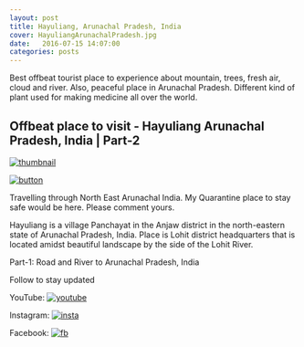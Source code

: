 ```yaml
---
layout: post
title: Hayuliang, Arunachal Pradesh, India
cover: HayuliangArunachalPradesh.jpg
date:   2016-07-15 14:07:00
categories: posts
---
```


Best offbeat tourist place to experience about mountain, trees, fresh air, cloud and river. Also, peaceful place in Arunachal Pradesh. Different kind of plant used for making medicine all over the world.
## Offbeat place to visit - Hayuliang Arunachal Pradesh, India | Part-2
[![thumbnail](https://heartstchr.github.io/tech-blog/assets/images/HayuliangArunachalPradesh.jpg )](https://youtu.be/6l9vKv89QzU "thumbnail")

[![button](https://heartstchr.github.io/tech-blog/assets/images/button.png)](https://www.youtube.com/c/JiwanGhosal/?sub_confirmation=1 "button") 

Travelling through North East Arunachal India. My Quarantine place to stay safe would be here. Please comment yours.

Hayuliang is a village Panchayat in the Anjaw district in the north-eastern state of Arunachal Pradesh, India. Place is Lohit district headquarters that is located amidst beautiful landscape by the side of the Lohit River.

Part-1: Road and River to Arunachal Pradesh, India

Follow to stay updated

YouTube: [![youtube](https://heartstchr.github.io/tech-blog/assets/images/logo.jpg)](https://www.youtube.com/c/JiwanGhosal "youtube")

Instagram: [![insta](https://heartstchr.github.io/tech-blog/assets/images/insta.png)](https://www.instagram.com/stchr_heart/ "insta") 

Facebook: [![fb](https://heartstchr.github.io/tech-blog/assets/images/fb.png)](https://www.facebook.com/jiwan.ghosal/ "fb")